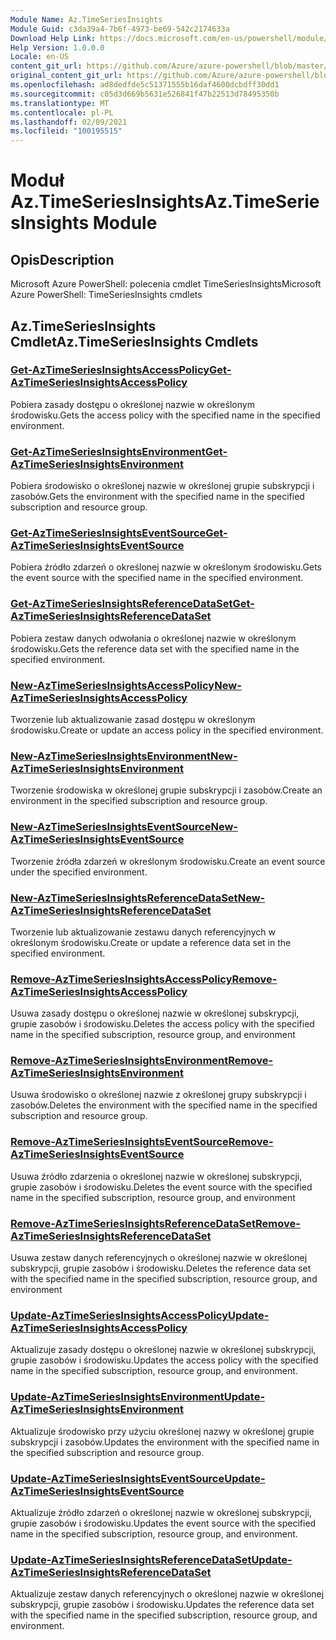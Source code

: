 ```yaml
---
Module Name: Az.TimeSeriesInsights
Module Guid: c3da39a4-7b6f-4973-be69-542c2174633a
Download Help Link: https://docs.microsoft.com/en-us/powershell/module/az.timeseriesinsights
Help Version: 1.0.0.0
Locale: en-US
content_git_url: https://github.com/Azure/azure-powershell/blob/master/src/TimeSeriesInsights/help/Az.TimeSeriesInsights.md
original_content_git_url: https://github.com/Azure/azure-powershell/blob/master/src/TimeSeriesInsights/help/Az.TimeSeriesInsights.md
ms.openlocfilehash: ad8dedfde5c51371555b16daf4600dcbdff30dd1
ms.sourcegitcommit: c05d3d669b5631e526841f47b22513d78495350b
ms.translationtype: MT
ms.contentlocale: pl-PL
ms.lasthandoff: 02/09/2021
ms.locfileid: "100195515"
---
```

# <span data-ttu-id="ca110-101">Moduł Az.TimeSeriesInsights</span><span class="sxs-lookup"><span data-stu-id="ca110-101">Az.TimeSeriesInsights Module</span></span>
## <span data-ttu-id="ca110-102">Opis</span><span class="sxs-lookup"><span data-stu-id="ca110-102">Description</span></span>
<span data-ttu-id="ca110-103">Microsoft Azure PowerShell: polecenia cmdlet TimeSeriesInsights</span><span class="sxs-lookup"><span data-stu-id="ca110-103">Microsoft Azure PowerShell: TimeSeriesInsights cmdlets</span></span>

## <span data-ttu-id="ca110-104">Az.TimeSeriesInsights Cmdlet</span><span class="sxs-lookup"><span data-stu-id="ca110-104">Az.TimeSeriesInsights Cmdlets</span></span>
### [<span data-ttu-id="ca110-105">Get-AzTimeSeriesInsightsAccessPolicy</span><span class="sxs-lookup"><span data-stu-id="ca110-105">Get-AzTimeSeriesInsightsAccessPolicy</span></span>](Get-AzTimeSeriesInsightsAccessPolicy.md)
<span data-ttu-id="ca110-106">Pobiera zasady dostępu o określonej nazwie w określonym środowisku.</span><span class="sxs-lookup"><span data-stu-id="ca110-106">Gets the access policy with the specified name in the specified environment.</span></span>

### [<span data-ttu-id="ca110-107">Get-AzTimeSeriesInsightsEnvironment</span><span class="sxs-lookup"><span data-stu-id="ca110-107">Get-AzTimeSeriesInsightsEnvironment</span></span>](Get-AzTimeSeriesInsightsEnvironment.md)
<span data-ttu-id="ca110-108">Pobiera środowisko o określonej nazwie w określonej grupie subskrypcji i zasobów.</span><span class="sxs-lookup"><span data-stu-id="ca110-108">Gets the environment with the specified name in the specified subscription and resource group.</span></span>

### [<span data-ttu-id="ca110-109">Get-AzTimeSeriesInsightsEventSource</span><span class="sxs-lookup"><span data-stu-id="ca110-109">Get-AzTimeSeriesInsightsEventSource</span></span>](Get-AzTimeSeriesInsightsEventSource.md)
<span data-ttu-id="ca110-110">Pobiera źródło zdarzeń o określonej nazwie w określonym środowisku.</span><span class="sxs-lookup"><span data-stu-id="ca110-110">Gets the event source with the specified name in the specified environment.</span></span>

### [<span data-ttu-id="ca110-111">Get-AzTimeSeriesInsightsReferenceDataSet</span><span class="sxs-lookup"><span data-stu-id="ca110-111">Get-AzTimeSeriesInsightsReferenceDataSet</span></span>](Get-AzTimeSeriesInsightsReferenceDataSet.md)
<span data-ttu-id="ca110-112">Pobiera zestaw danych odwołania o określonej nazwie w określonym środowisku.</span><span class="sxs-lookup"><span data-stu-id="ca110-112">Gets the reference data set with the specified name in the specified environment.</span></span>

### [<span data-ttu-id="ca110-113">New-AzTimeSeriesInsightsAccessPolicy</span><span class="sxs-lookup"><span data-stu-id="ca110-113">New-AzTimeSeriesInsightsAccessPolicy</span></span>](New-AzTimeSeriesInsightsAccessPolicy.md)
<span data-ttu-id="ca110-114">Tworzenie lub aktualizowanie zasad dostępu w określonym środowisku.</span><span class="sxs-lookup"><span data-stu-id="ca110-114">Create or update an access policy in the specified environment.</span></span>

### [<span data-ttu-id="ca110-115">New-AzTimeSeriesInsightsEnvironment</span><span class="sxs-lookup"><span data-stu-id="ca110-115">New-AzTimeSeriesInsightsEnvironment</span></span>](New-AzTimeSeriesInsightsEnvironment.md)
<span data-ttu-id="ca110-116">Tworzenie środowiska w określonej grupie subskrypcji i zasobów.</span><span class="sxs-lookup"><span data-stu-id="ca110-116">Create an environment in the specified subscription and resource group.</span></span>

### [<span data-ttu-id="ca110-117">New-AzTimeSeriesInsightsEventSource</span><span class="sxs-lookup"><span data-stu-id="ca110-117">New-AzTimeSeriesInsightsEventSource</span></span>](New-AzTimeSeriesInsightsEventSource.md)
<span data-ttu-id="ca110-118">Tworzenie źródła zdarzeń w określonym środowisku.</span><span class="sxs-lookup"><span data-stu-id="ca110-118">Create an event source under the specified environment.</span></span>

### [<span data-ttu-id="ca110-119">New-AzTimeSeriesInsightsReferenceDataSet</span><span class="sxs-lookup"><span data-stu-id="ca110-119">New-AzTimeSeriesInsightsReferenceDataSet</span></span>](New-AzTimeSeriesInsightsReferenceDataSet.md)
<span data-ttu-id="ca110-120">Tworzenie lub aktualizowanie zestawu danych referencyjnych w określonym środowisku.</span><span class="sxs-lookup"><span data-stu-id="ca110-120">Create or update a reference data set in the specified environment.</span></span>

### [<span data-ttu-id="ca110-121">Remove-AzTimeSeriesInsightsAccessPolicy</span><span class="sxs-lookup"><span data-stu-id="ca110-121">Remove-AzTimeSeriesInsightsAccessPolicy</span></span>](Remove-AzTimeSeriesInsightsAccessPolicy.md)
<span data-ttu-id="ca110-122">Usuwa zasady dostępu o określonej nazwie w określonej subskrypcji, grupie zasobów i środowisku.</span><span class="sxs-lookup"><span data-stu-id="ca110-122">Deletes the access policy with the specified name in the specified subscription, resource group, and environment</span></span>

### [<span data-ttu-id="ca110-123">Remove-AzTimeSeriesInsightsEnvironment</span><span class="sxs-lookup"><span data-stu-id="ca110-123">Remove-AzTimeSeriesInsightsEnvironment</span></span>](Remove-AzTimeSeriesInsightsEnvironment.md)
<span data-ttu-id="ca110-124">Usuwa środowisko o określonej nazwie z określonej grupy subskrypcji i zasobów.</span><span class="sxs-lookup"><span data-stu-id="ca110-124">Deletes the environment with the specified name in the specified subscription and resource group.</span></span>

### [<span data-ttu-id="ca110-125">Remove-AzTimeSeriesInsightsEventSource</span><span class="sxs-lookup"><span data-stu-id="ca110-125">Remove-AzTimeSeriesInsightsEventSource</span></span>](Remove-AzTimeSeriesInsightsEventSource.md)
<span data-ttu-id="ca110-126">Usuwa źródło zdarzenia o określonej nazwie w określonej subskrypcji, grupie zasobów i środowisku.</span><span class="sxs-lookup"><span data-stu-id="ca110-126">Deletes the event source with the specified name in the specified subscription, resource group, and environment</span></span>

### [<span data-ttu-id="ca110-127">Remove-AzTimeSeriesInsightsReferenceDataSet</span><span class="sxs-lookup"><span data-stu-id="ca110-127">Remove-AzTimeSeriesInsightsReferenceDataSet</span></span>](Remove-AzTimeSeriesInsightsReferenceDataSet.md)
<span data-ttu-id="ca110-128">Usuwa zestaw danych referencyjnych o określonej nazwie w określonej subskrypcji, grupie zasobów i środowisku.</span><span class="sxs-lookup"><span data-stu-id="ca110-128">Deletes the reference data set with the specified name in the specified subscription, resource group, and environment</span></span>

### [<span data-ttu-id="ca110-129">Update-AzTimeSeriesInsightsAccessPolicy</span><span class="sxs-lookup"><span data-stu-id="ca110-129">Update-AzTimeSeriesInsightsAccessPolicy</span></span>](Update-AzTimeSeriesInsightsAccessPolicy.md)
<span data-ttu-id="ca110-130">Aktualizuje zasady dostępu o określonej nazwie w określonej subskrypcji, grupie zasobów i środowisku.</span><span class="sxs-lookup"><span data-stu-id="ca110-130">Updates the access policy with the specified name in the specified subscription, resource group, and environment.</span></span>

### [<span data-ttu-id="ca110-131">Update-AzTimeSeriesInsightsEnvironment</span><span class="sxs-lookup"><span data-stu-id="ca110-131">Update-AzTimeSeriesInsightsEnvironment</span></span>](Update-AzTimeSeriesInsightsEnvironment.md)
<span data-ttu-id="ca110-132">Aktualizuje środowisko przy użyciu określonej nazwy w określonej grupie subskrypcji i zasobów.</span><span class="sxs-lookup"><span data-stu-id="ca110-132">Updates the environment with the specified name in the specified subscription and resource group.</span></span>

### [<span data-ttu-id="ca110-133">Update-AzTimeSeriesInsightsEventSource</span><span class="sxs-lookup"><span data-stu-id="ca110-133">Update-AzTimeSeriesInsightsEventSource</span></span>](Update-AzTimeSeriesInsightsEventSource.md)
<span data-ttu-id="ca110-134">Aktualizuje źródło zdarzeń o określonej nazwie w określonej subskrypcji, grupie zasobów i środowisku.</span><span class="sxs-lookup"><span data-stu-id="ca110-134">Updates the event source with the specified name in the specified subscription, resource group, and environment.</span></span>

### [<span data-ttu-id="ca110-135">Update-AzTimeSeriesInsightsReferenceDataSet</span><span class="sxs-lookup"><span data-stu-id="ca110-135">Update-AzTimeSeriesInsightsReferenceDataSet</span></span>](Update-AzTimeSeriesInsightsReferenceDataSet.md)
<span data-ttu-id="ca110-136">Aktualizuje zestaw danych referencyjnych o określonej nazwie w określonej subskrypcji, grupie zasobów i środowisku.</span><span class="sxs-lookup"><span data-stu-id="ca110-136">Updates the reference data set with the specified name in the specified subscription, resource group, and environment.</span></span>

